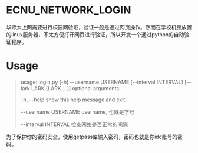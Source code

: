 # ECNU_NETWORK_LOGIN

华师大上网需要进行校园网验证，验证一般是通过网页操作。然而在学校机房放置的linux服务器，不太方便打开网页进行验证，所以开发一个通过python的自动验证程序。

# Usage

> usage: login.py [-h] --username USERNAME [--interval INTERVAL] [--lark LARK [LARK ...]]
> optional arguments:
>
>  -h, --help            show this help message and exit
>
>  --username USERNAME   username, 也就是学号
>
>  --interval INTERVAL   检查网络是否正常的间隔

为了保护你的密码安全，使用getpass库输入密码，密码也就是你idc账号的密码。
